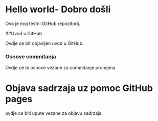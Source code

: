 # Hello world- Dobro došli
Ovo je moj testni GitHub repozitorij.

##Uvod u GitHub

Ovdje ce bit objavljen uvod u GitHub.

### Osnove commitanja

Ovdje ce bi osnove vezane za commitanje promjena

# Objava sadrzaja uz pomoc GitHub pages

ovdje ce biti upute vezane za objavu sadrzaja.
